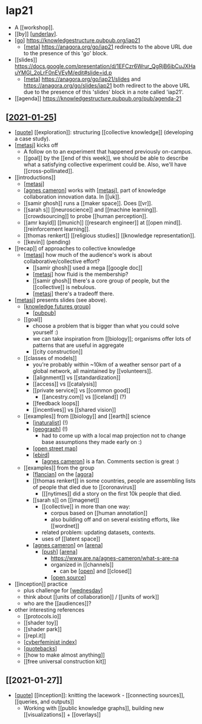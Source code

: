 # Iap21

- A [[workshop]].
- [[by]] [[underlay]].
- [[go]] https://knowledgestructure.pubpub.org/iap21
  - [[meta]] <https://anagora.org/go/iap21> redirects to the above URL due to the presence of this 'go' block.
- [[slides]] https://docs.google.com/presentation/d/1EFCzr6Wrur_QgRjB6ibCuJXHauYMGl_2oLrF0nEVEyM/edit#slide=id.p
  - [[meta]] <https://anagora.org/go/iap21/slides> and <https://anagora.org/go/slides/iap21> both redirect to the above URL due to the presence of this 'slides' block in a note called 'iap21'.
- [[agenda]] https://knowledgestructure.pubpub.org/pub/agenda-21

## [[2021-01-25]]

- [[quote]] [[exploration]]: structuring [[collective knowledge]] (developing a case study).
- [[metasj]] kicks off
  - A follow on to an experiment that happened previously on-campus.
  - [[goal]] by the [[end of this week]], we should be able to describe what a satisfying collective experiment could be. Also, we'll have [[cross-pollinated]].
- [[introductions]]
  - [[metasj]]
  - [[agnes cameron]] works with [[metasj]], part of knowledge collaboration innovation data. In [[uk]].
  - [[samir ghosh]] runs a [[maker space]]. Does [[vr]].
  - [[sarah s]] [[neuroscience]] and [[machine learning]]. [[crowdsourcing]] to probe [[human perception]].
  - [[amr kayid]] [[munich]] [[research engineer]] at [[open mind]]. [[reinforcement learning]].
  - [[thomas renkert]] [[religious studies]] [[knowledge representation]].
  - [[kevin]] (pending)
- [[recap]] of approaches to collective knowledge
  - [[metasj]] how much of the audience's work is about collaborative/collective effort?
    - [[samir ghosh]] used a mega [[google doc]]
    - [[metasj]] how fluid is the membership?
    - [[samir ghosh]] there's a core group of people, but the [[collective]] is nebulous.
    - [[metasj]] there's a tradeoff there.
- [[metasj]] presents slides (see above).
  - [[knowledge futures group]]
    - [[pubpub]]
  - [[goal]]
    - choose a problem that is bigger than what you could solve yourself :)
    - we can take inspiration from [[biology]]; organisms offer lots of patterns that are useful in aggregate
    - [[city construction]]
  - [[classes of models]]
    - you're probably within ~10km of a weather sensor part of a global network, all maintained by [[volunteers]].
    - [[alignment]] vs [[standardization]]
    - [[access]] vs [[catalysis]]
    - [[private service]] vs [[common good]]
      - [[ancestry.com]] vs [[iceland]] (?)
    - [[feedback loops]]
    - [[incentives]] vs [[shared vision]]
  - [[examples]] from [[biology]] and [[earth]] science
    - [[inaturalist]] (!)
    - [[geograph]] (!)
      - had to come up with a local map projection not to change base assumptions they made early on :)
    - [[open street map]]
    - [[ebird]]
      - [[agnes cameron]] is a fan. Comments section is great :)
  - [[examples]] from the group
    - [[flancian]] on the [[agora]]
    - [[thomas renkert]] in some countries, people are assembling lists of people that died due to [[coronavirus]] 
      - [[[nytimes]] did a story on the first 10k people that died.
    - [[sarah s]] on [[imagenet]]
      - [[collective]] in more than one way:
        - corpus based on [[human annotation]]
        - also building off and on several existing efforts, like [[wordnet]]  
      - related problem: updating datasets, contexts.
      - uses of [[latent space]]
    - [[agnes cameron]] on [[arena]]
      - [[push]] [[arena]]
        - <https://www.are.na/agnes-cameron/what-s-are-na>
        - organized in [[channels]]
          - can be [[open]] and [[closed]]
        - [[open source]]
- [[inception]] practice
  - plus challenge for [[wednesday]] 
  - think about [[units of collaboration]] / [[units of work]]
  - who are the [[audiences]]?
- other interesting references
  - [[protocols.io]]
  - [[shader toy]]
  - [[shader park]]
  - [[repl.it]]
  - [[cyberfeminist index]]
  - [[quotebacks]]
  - [[how to make almost anything]]
  - [[free universal construction kit]]

## [[2021-01-27]]

- [[quote]] [[inception]]: knitting the lacework - [[connecting sources]], [[queries, and outputs]]
  - Working with [[public knowledge graphs]], building new [[visualizations]] + [[overlays]]


[//begin]: # "Autogenerated link references for markdown compatibility"
[underlay]: underlay "Underlay"
[go]: go "Go"
[meta]: meta "Meta"
[2021-01-25]: journal/2021-01-25 "2021-01-25"
[quote]: quote "Quote"
[metasj]: metasj "Metasj"
[agnes cameron]: agnes-cameron "Agnes Cameron"
[knowledge futures group]: knowledge-futures-group "Knowledge Futures Group"
[pubpub]: pubpub "Pubpub"
[inaturalist]: inaturalist "Inaturalist"
[geograph]: geograph "Geograph"
[open street map]: open-street-map "Open Street Map"
[ebird]: ebird "Ebird"
[flancian]: flancian "Flancian"
[agora]: agora "Agora"
[arena]: arena "Arena"
[push]: push "Push"
[open]: open "Open"
[open source]: open-source "Open Source"
[wednesday]: wednesday "Wednesday"
[cyberfeminist index]: cyberfeminist-index "Cyberfeminist Index"
[quotebacks]: quotebacks "Quotebacks"
[//end]: # "Autogenerated link references"